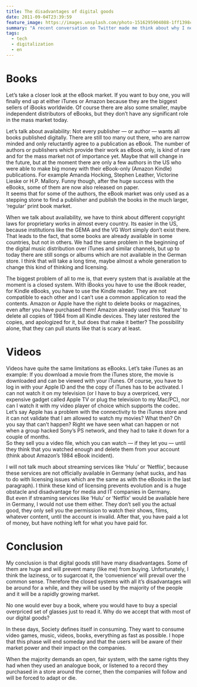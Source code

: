 ```yaml
---
title: The disadvantages of digital goods
date: 2011-09-04T23:39:59
feature_image: https://images.unsplash.com/photo-1516295904088-1ff1398c9596?ixlib=rb-0.3.5&q=80&fm=jpg&crop=entropy&cs=tinysrgb&w=1080&fit=max&ixid=eyJhcHBfaWQiOjExNzczfQ&s=32ca35ce0ad0d80983208ab55975fa52
summary: "A recent conversation on Twitter made me think about why I never purchased any movies or eBooks in the iTunes Store or at Amazon. The longer I think about it, the more disadvantages come to my mind. The answer is quite easy for me."
tags:
  - tech
  - digitalization
  - en
---
```


# Books

Let’s take a closer look at the eBook market. If you want to buy one, you will finally end up at either iTunes or Amazon because they are the biggest sellers of iBooks worldwide. Of course there are also some smaller, maybe independent distributors of eBooks, but they don’t have any significant role in the mass market today.

Let’s talk about availability: Not every publisher — or author — wants all books published digitally. There are still too many out there, who are narrow minded and only reluctantly agree to a publication as eBook. The number of authors or publishers which provide their work as eBook only, is kind of rare and for the mass market not of importance yet. Maybe that will change in the future, but at the moment there are only a few authors in the US who were able to make big money with their eBook-only (Amazon Kindle) publications. For example Amanda Hocking, Stephen Leather, Victorine Lieske or H.P. Mallory. Funny though, after the huge success with the eBooks, some of them are now also released on paper.  
It seems that for some of the authors, the eBook market was only used as a stepping stone to find a publisher and publish the books in the much larger, ‘regular’ print book market.

When we talk about availability, we have to think about different copyright laws for proprietary works in almost every country. Its easier in the US, because institutions like the GEMA and the VG Wort simply don’t exist there. That leads to the fact, that some books are already available in some countries, but not in others. We had the same problem in the beginning of the digital music distribution over iTunes and similar channels, but up to today there are still songs or albums which are not available in the German store. I think that will take a long time, maybe almost a whole generation to change this kind of thinking and licensing.

The biggest problem of all to me is, that every system that is available at the moment is a closed system. With iBooks you have to use the iBook reader, for Kindle eBooks, you have to use the Kindle reader. They are not compatible to each other and I can’t use a common application to read the contents. Amazon or Apple have the right to delete books or magazines, even after you have purchased them! Amazon already used this ‘feature’ to delete all copies of 1984 from all Kindle devices. They later restored the copies, and apologized for it, but does that make it better? The possibility alone, that they can pull stunts like that is scary at least.

# Videos

Videos have quite the same limitations as eBooks. Let’s take iTunes as an example: If you download a movie from the iTunes store, the movie is downloaded and can be viewed with your iTunes. Of course, you have to log in with your Apple ID and the the copy of iTunes has to be activated. I can not watch it on my television (or I have to buy a overpriced, very expensive gadget called Apple TV or plug the television to my Mac/PC), nor can I watch it with my video player of choice which supports the codec. Let’s say Apple has a problem with the connectivity to the iTunes store and it can not validate that I am allowed to watch my movies? What then? Oh you say that can’t happen? Right we have seen what can happen or not when a group hacked Sony’s PS network, and they had to take it down for a couple of months.  
So they sell you a video file, which you can watch — if they let you — until they think that you watched enough and delete them from your account (think about Amazon’s 1984 eBook incident).

I will not talk much about streaming services like ‘Hulu’ or ‘Netflix’, because these services are not officially available in Germany (what sucks, and has to do with licensing issues which are the same as with the eBooks in the last paragraph). I think these kind of licensing prevents evolution and is a huge obstacle and disadvantage for media and IT companies in Germany.  
But even if streaming services like ‘Hulu’ or ‘Netflix’ would be available here in Germany, I would not use them either. They don’t sell you the actual good, they only sell you the permission to watch their shows, films, whatever content, until the account is invalid. After that, you have paid a lot of money, but have nothing left for what you have paid for.

# Conclusion

My conclusion is that digital goods still have many disadvantages. Some of them are huge and will prevent many (like me) from buying. Unfortunately, I think the laziness, or to sugarcoat it, the ‘convenience’ will prevail over the common sense. Therefore the closed systems with all it’s disadvantages will be around for a while, and they will be used by the majority of the people and it will be a rapidly growing market.

No one would ever buy a book, where you would have to buy a special overpriced set of glasses just to read it. Why do we accept that with most of our digital goods?

In these days, Society defines itself in consuming. They want to consume video games, music, videos, books, everything as fast as possible. I hope that this phase will end someday and that the users will be aware of their market power and their impact on the companies.

When the majority demands an open, fair system, with the same rights they had when they used an analogue book, or listened to a record they purchased in a store around the corner, then the companies will follow and will be forced to adapt or die.
